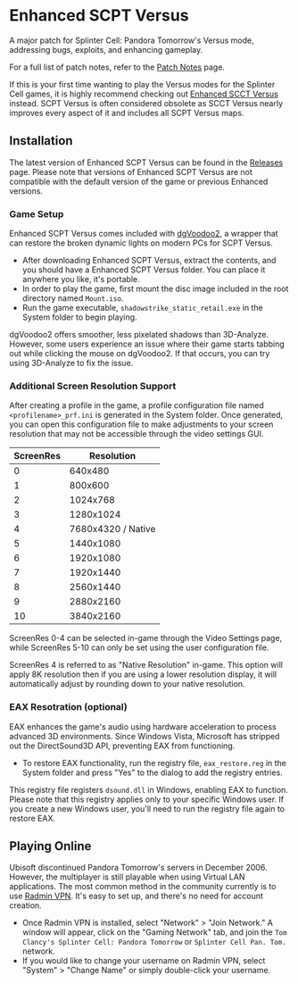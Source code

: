# Enhanced SCPT Versus
A major patch for Splinter Cell: Pandora Tomorrow's Versus mode, addressing bugs, exploits, and enhancing gameplay.

For a full list of patch notes, refer to the [Patch Notes](PatchNotes.md) page.

If this is your first time wanting to play the Versus modes for the Splinter Cell games, it is highly recommend checking out [Enhanced SCCT Versus](https://github.com/Joshhhuaaa/EnhancedSCCTVersus) instead. SCPT Versus is often considered obsolete as SCCT Versus nearly improves every aspect of it and includes all SCPT Versus maps.

## Installation

The latest version of Enhanced SCPT Versus can be found in the [Releases](https://github.com/Joshhhuaaa/EnhancedSCPTVersus/releases) page. Please note that versions of Enhanced SCPT Versus are not compatible with the default version of the game or previous Enhanced versions.

### Game Setup

Enhanced SCPT Versus comes included with [dgVoodoo2](https://github.com/dege-diosg/dgVoodoo2), a wrapper that can restore the broken dynamic lights on modern PCs for SCPT Versus.

- After downloading Enhanced SCPT Versus, extract the contents, and you should have a Enhanced SCPT Versus folder. You can place it anywhere you like, it's portable.
- In order to play the game, first mount the disc image included in the root directory named `Mount.iso`.
- Run the game executable, `shadowstrike_static_retail.exe` in the System folder to begin playing. 

dgVoodoo2 offers smoother, less pixelated shadows than 3D-Analyze. However, some users experience an issue where their game starts tabbing out while clicking the mouse on dgVoodoo2. If that occurs, you can try using 3D-Analyze to fix the issue.

### Additional Screen Resolution Support
 After creating a profile in the game, a profile configuration file named `<profilename>_prf.ini` is generated in the System folder. Once generated, you can open this configuration file to make adjustments to your screen resolution that may not be accessible through the video settings GUI.

| ScreenRes | Resolution    |
|-----------|---------------|
| 0         | 640x480       |
| 1         | 800x600       |
| 2         | 1024x768      |
| 3         | 1280x1024     |
| 4         | 7680x4320 / Native    |
| 5         | 1440x1080     |
| 6         | 1920x1080     |
| 7         | 1920x1440     |
| 8         | 2560x1440     |
| 9         | 2880x2160     |
| 10        | 3840x2160     |

ScreenRes 0-4 can be selected in-game through the Video Settings page, while ScreenRes 5-10 can only be set using the user configuration file.

ScreenRes 4 is referred to as "Native Resolution" in-game. This option will apply 8K resolution then if you are using a lower resolution display, it will automatically adjust by rounding down to your native resolution.

### EAX Resotration (optional)
EAX enhances the game's audio using hardware acceleration to process advanced 3D environments. Since Windows Vista, Microsoft has stripped out the DirectSound3D API, preventing EAX from functioning.

- To restore EAX functionality, run the registry file, `eax_restore.reg` in the System folder and press "Yes" to the dialog to add the registry entries.

 This registry file registers `dsound.dll` in Windows, enabling EAX to function. Please note that this registry applies only to your specific Windows user. If you create a new Windows user, you'll need to run the registry file again to restore EAX.

 ## Playing Online
Ubisoft discontinued Pandora Tomorrow's servers in December 2006. However, the multiplayer is still playable when using Virtual LAN applications. The most common method in the community currently is to use [Radmin VPN](https://www.radmin-vpn.com/). It's easy to set up, and there's no need for account creation.

- Once Radmin VPN is installed, select "Network" > "Join Network." A window will appear, click on the "Gaming Network" tab, and join the `Tom Clancy's Splinter Cell: Pandora Tomorrow` or `Splinter Cell Pan. Tom.` network.
- If you would like to change your username on Radmin VPN, select "System" > "Change Name" or simply double-click your username.

